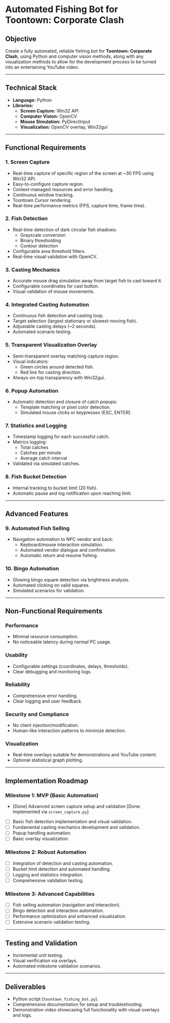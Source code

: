 # Automated Fishing Bot for Toontown: Corporate Clash

## Objective

Create a fully automated, reliable fishing bot for **Toontown: Corporate Clash**, using Python and computer vision methods, along with any visualization methods to allow for the development process to be turned into an entertaining YouTube video.

---

## Technical Stack

- **Language:** Python
- **Libraries:**
  - **Screen Capture:** Win32 API
  - **Computer Vision:** OpenCV
  - **Mouse Simulation:** PyDirectInput
  - **Visualization:** OpenCV overlay, Win32gui

---

## Functional Requirements

### 1. Screen Capture

- Real-time capture of specific region of the screen at ~30 FPS using Win32 API.
- Easy-to-configure capture region.
- Context-managed resources and error handling.
- Continuous window tracking.
- Toontown Cursor rendering.
- Real-time performance metrics (FPS, capture time, frame time).

### 2. Fish Detection

- Real-time detection of dark circular fish shadows:
  - Grayscale conversion
  - Binary thresholding
  - Contour detection
- Configurable area threshold filters.
- Real-time visual validation with OpenCV.

### 3. Casting Mechanics

- Accurate mouse drag simulation away from target fish to cast toward it.
- Configurable coordinates for cast button.
- Visual validation of mouse movements.

### 4. Integrated Casting Automation

- Continuous fish detection and casting loop.
- Target selection (largest stationary or slowest-moving fish).
- Adjustable casting delays (~2 seconds).
- Automated scenario testing.

### 5. Transparent Visualization Overlay

- Semi-transparent overlay matching capture region.
- Visual indicators:
  - Green circles around detected fish.
  - Red line for casting direction.
- Always-on-top transparency with Win32gui.

### 6. Popup Automation

- Automatic detection and closure of catch popups:
  - Template matching or pixel color detection.
  - Simulated mouse clicks or keypresses (ESC, ENTER).

### 7. Statistics and Logging

- Timestamp logging for each successful catch.
- Metrics logging:
  - Total catches
  - Catches per minute
  - Average catch interval
- Validated via simulated catches.

### 8. Fish Bucket Detection

- Internal tracking to bucket limit (20 fish).
- Automatic pause and log notification upon reaching limit.

---

## Advanced Features

### 9. Automated Fish Selling

- Navigation automation to NPC vendor and back:
  - Keyboard/mouse interaction simulation.
  - Automated vendor dialogue and confirmation.
  - Automatic return and resume fishing.

### 10. Bingo Automation

- Glowing bingo square detection via brightness analysis.
- Automated clicking on valid squares.
- Simulated scenarios for validation.

---

## Non-Functional Requirements

### Performance

- Minimal resource consumption.
- No noticeable latency during normal PC usage.

### Usability

- Configurable settings (coordinates, delays, thresholds).
- Clear debugging and monitoring logs.

### Reliability

- Comprehensive error handling.
- Clear logging and user feedback.

### Security and Compliance

- No client injection/modification.
- Human-like interaction patterns to minimize detection.

### Visualization

- Real-time overlays suitable for demonstrations and YouTube content.
- Optional statistical graph plotting.

---

## Implementation Roadmap

### Milestone 1: MVP (Basic Automation)

- [Done] Advanced screen capture setup and validation [Done: implemented via `screen_capture.py`]
- [ ] Basic fish detection implementation and visual validation.
- [ ] Fundamental casting mechanics development and validation.
- [ ] Popup handling automation.
- [ ] Basic overlay visualization.

### Milestone 2: Robust Automation

- [ ] Integration of detection and casting automation.
- [ ] Bucket limit detection and automated handling.
- [ ] Logging and statistics integration.
- [ ] Comprehensive validation testing.

### Milestone 3: Advanced Capabilities

- [ ] Fish selling automation (navigation and interaction).
- [ ] Bingo detection and interaction automation.
- [ ] Performance optimization and enhanced visualization.
- [ ] Extensive scenario validation testing.

---

## Testing and Validation

- Incremental unit testing.
- Visual verification via overlays.
- Automated milestone validation scenarios.

---

## Deliverables

- Python script (`toontown_fishing_bot.py`).
- Comprehensive documentation for setup and troubleshooting.
- Demonstration video showcasing full functionality with visual overlays and logs.
